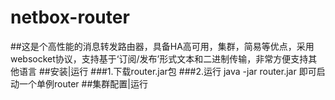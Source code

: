 # netbox-router
##这是个高性能的消息转发路由器，具备HA高可用，集群，简易等优点，采用websocket协议，支持基于‘订阅/发布’形式文本和二进制传输，非常方便支持其他语言
##安装|运行
###1.下载router.jar包
###2.运行 java -jar router.jar 即可启动一个单例router
##集群配置|运行






























